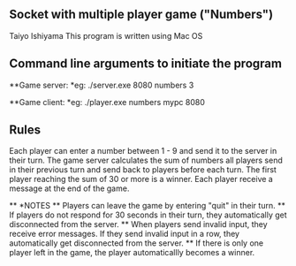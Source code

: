 ## Socket with multiple player game ("Numbers")

Taiyo Ishiyama
This program is written using Mac OS


## Command line arguments to initiate the program
**Game server: <Port Number> <Game Type> <Number of Players>
*eg: ./server.exe 8080 numbers 3

**Game client: <Game Type> <Server Name> <Port Number>
*eg: ./player.exe numbers mypc 8080


## Rules
Each player can enter a number between 1 - 9 and send it to the server in their turn.
The game server calculates the sum of numbers all players send in their previous turn and send back to players before each turn.
The first player reaching the sum of 30 or more is a winner.
Each player receive a message at the end of the game.

** *NOTES
** Players can leave the game by entering "quit" in their turn.
** If players do not respond for 30 seconds in their turn, they automatically get disconnected from the server.
** When players send invalid input, they receive error messages. If they send invalid input in a row, they automatically get disconnected from the server.
** If there is only one player left in the game, the player automaticallly becomes a winner.
